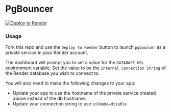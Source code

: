 PgBouncer
=========

[![Deploy to Render](https://render.com/images/deploy-to-render-button.svg)](https://render.com/deploy)

### Usage

Fork this repo and use the `Deploy to Render` button to launch `pgbouncer` as a private service in your Render account.

The dashboard will prompt you to set a value for the `DATABASE_URL` environment variable. Set the value to be the `Internal Connection String` of the Render database you wish to connect to.

You will also need to make the following changes to your app:

* Update your app to use the hostname of the private service created above instead of the db hostname.
* Update your connection string to use `sslmode=disable`
